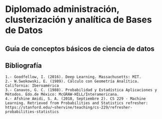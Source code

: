 # Diplomado administración, clusterización y analítica de Bases de Datos

## Guía de conceptos básicos de ciencia de datos

## Bibliografía

    1.- Goodfellow, I. (2016). Deep Learning. Massachusetts: MIT.
    2.- W.Swokowski, E. (1989). Cálculo con Geometría Analítica. California: Iberoamérica
    3.- Canavos, G. C. (1988). Probabilidad y Estadística Aplicaciones y Métodos. Edo.de México: McGRAW-HILL/Interamericana.
    4.- Afshine Amidi, S. A. (2018, Septiembre 2). CS 229 - Machine Learning. Retrieved from Probabilities and Statistics refresher: https://stanford.edu/~shervine/teaching/cs-229/refresher-probabilities-statistics